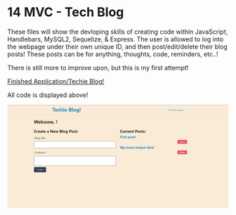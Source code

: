 # 14 MVC - Tech Blog

These files will show the devloping skills of creating code within JavaScript, Handlebars, MySQL2, Sequelize, & Express. The user is allowed to log into the webpage under their own unique ID, and then post/edit/delete their blog posts! These posts can be for anything, thoughts, code, reminders, etc..! 

There is still more to improve upon, but this is my first attempt!

[Finished Application/Techie Blog!](https://lilniz.github.io/Techie_blog/)

All code is displayed above!

![Application/Techie Blog](images/test-sshot.png)
